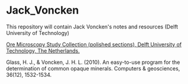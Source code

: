 # Jack_Voncken

This repository will contain Jack Voncken's notes and resources (Delft University of Technology)

[Ore Microscopy Study Collection (polished sections), Delft University of Technology, The Netherlands.](https://github.com/DinaKlim/Jack_Voncken/blob/main/Ore_microscopy_samples/readme.md)

Glass, H. J., & Voncken, J. H. L. (2010). An easy-to-use program for the determination of common opaque minerals. Computers & geosciences, 36(12), 1532-1534.
